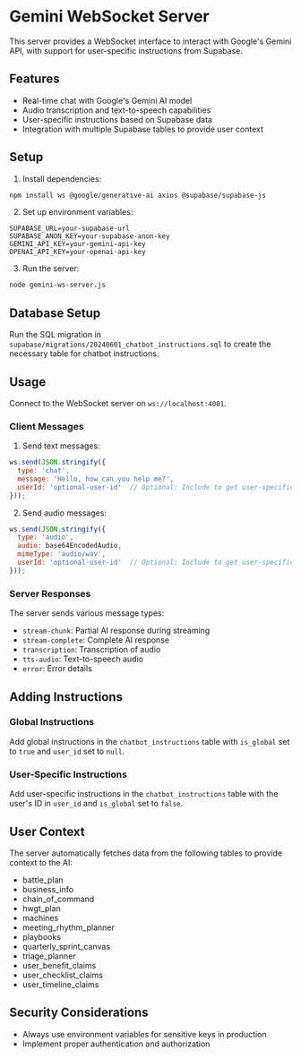 # Gemini WebSocket Server

This server provides a WebSocket interface to interact with Google's Gemini API, with support for user-specific instructions from Supabase.

## Features

- Real-time chat with Google's Gemini AI model
- Audio transcription and text-to-speech capabilities
- User-specific instructions based on Supabase data
- Integration with multiple Supabase tables to provide user context

## Setup

1. Install dependencies:

```bash
npm install ws @google/generative-ai axios @supabase/supabase-js
```

2. Set up environment variables:

```
SUPABASE_URL=your-supabase-url
SUPABASE_ANON_KEY=your-supabase-anon-key
GEMINI_API_KEY=your-gemini-api-key
OPENAI_API_KEY=your-openai-api-key
```

3. Run the server:

```bash
node gemini-ws-server.js
```

## Database Setup

Run the SQL migration in `supabase/migrations/20240601_chatbot_instructions.sql` to create the necessary table for chatbot instructions.

## Usage

Connect to the WebSocket server on `ws://localhost:4001`.

### Client Messages

1. Send text messages:

```javascript
ws.send(JSON.stringify({
  type: 'chat',
  message: 'Hello, how can you help me?',
  userId: 'optional-user-id'  // Optional: Include to get user-specific instructions
}));
```

2. Send audio messages:

```javascript
ws.send(JSON.stringify({
  type: 'audio',
  audio: base64EncodedAudio,
  mimeType: 'audio/wav',
  userId: 'optional-user-id'  // Optional: Include to get user-specific instructions
}));
```

### Server Responses

The server sends various message types:

- `stream-chunk`: Partial AI response during streaming
- `stream-complete`: Complete AI response
- `transcription`: Transcription of audio
- `tts-audio`: Text-to-speech audio
- `error`: Error details

## Adding Instructions

### Global Instructions

Add global instructions in the `chatbot_instructions` table with `is_global` set to `true` and `user_id` set to `null`.

### User-Specific Instructions

Add user-specific instructions in the `chatbot_instructions` table with the user's ID in `user_id` and `is_global` set to `false`.

## User Context

The server automatically fetches data from the following tables to provide context to the AI:

- battle_plan
- business_info
- chain_of_command
- hwgt_plan
- machines
- meeting_rhythm_planner
- playbooks
- quarterly_sprint_canvas
- triage_planner
- user_benefit_claims
- user_checklist_claims
- user_timeline_claims

## Security Considerations

- Always use environment variables for sensitive keys in production
- Implement proper authentication and authorization 